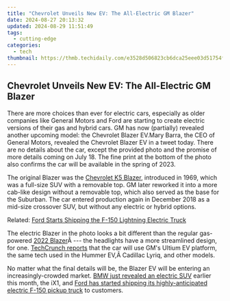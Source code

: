 ```yaml
---
title: "Chevrolet Unveils New EV: The All-Electric GM Blazer"
date: 2024-08-27 20:13:32
updated: 2024-08-29 11:51:49
tags:
  - cutting-edge
categories:
  - tech
thumbnail: https://thmb.techidaily.com/e3528d506823cb6dca25eee03d51754fbb17fe96f4d59ce559e11e5be6c55331.jpg
---
```


## Chevrolet Unveils New EV: The All-Electric GM Blazer

There are more choices than ever for electric cars, especially as older companies like General Motors and Ford are starting to create electric versions of their gas and hybrid cars. GM has now (partially) revealed another upcoming model: the Chevrolet Blazer EV.Mary Barra, the CEO of General Motors, revealed the Chevrolet Blazer EV in a tweet today. There are no details about the car, except the provided photo and the promise of more details coming on July 18\. The fine print at the bottom of the photo also confirms the car will be available in the spring of 2023.

 The original Blazer was the [Chevrolet K5 Blazer](https://en.wikipedia.org/wiki/Chevrolet%5FK5%5FBlazer), introduced in 1969, which was a full-size SUV with a removable top. GM later reworked it into a more cab-like design without a removable top, which also served as the base for the Suburban. The car entered production again in December 2018 as a mid-size crossover SUV, but without any electric or hybrid options.

Related: [Ford Starts Shipping the F-150 Lightning Electric Truck](https://activate-lock.techidaily.com/how-to-factory-reset-ipad-or-apple-iphone-11-without-icloud-password-or-apple-id-by-drfone-ios/) 

 The electric Blazer in the photo looks a bit different than the regular gas-powered [2022 Blazer](https://www.chevrolet.com/suvs/blazer)Â --- the headlights have a more streamlined design, for one. [TechCrunch reports](https://techcrunch.com/2022/06/13/this-is-the-first-look-at-the-chevrolet-blazer-ev/) that the car will use GM's Ultium EV platform, the same tech used in the Hummer EV,Â Cadillac Lyriq, and other models.

 No matter what the final details will be, the Blazer EV will be entering an increasingly-crowded market. [BMW just revealed an electric SUV](https://blog-min.techidaily.com/how-to-remove-samsung-galaxy-a24-pin-by-drfone-android-unlock-android-unlock/) earlier this month, the iX1, and [Ford has started shipping its highly-anticipated electric F-150 pickup truck](https://activate-lock.techidaily.com/how-to-factory-reset-ipad-or-apple-iphone-11-without-icloud-password-or-apple-id-by-drfone-ios/) to customers.

<ins class="adsbygoogle"
     style="display:block"
     data-ad-format="autorelaxed"
     data-ad-client="ca-pub-7571918770474297"
     data-ad-slot="1223367746"></ins>



<ins class="adsbygoogle"
     style="display:block"
     data-ad-client="ca-pub-7571918770474297"
     data-ad-slot="8358498916"
     data-ad-format="auto"
     data-full-width-responsive="true"></ins>
